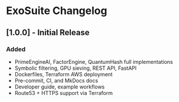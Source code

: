 # ExoSuite Changelog

## [1.0.0] - Initial Release
### Added
- PrimeEngineAI, FactorEngine, QuantumHash full implementations
- Symbolic filtering, GPU sieving, REST API, FastAPI
- Dockerfiles, Terraform AWS deployment
- Pre-commit, CI, and MkDocs docs
- Developer guide, example workflows
- Route53 + HTTPS support via Terraform